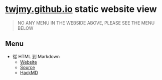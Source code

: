 # [twjmy.github.io](https://twjmy.github.io) static website view
> NO ANY MENU IN THE WEBSIDE ABOVE, PLEASE SEE THE MENU BELOW
## Menu
+ 從 HTML 到 Markdown
	+ [Website](https://twjmy.github.io/MDHTML)
	+ [Source](MDHTML)
	+ [HackMD](https://hackmd.io/@NCHUIT/mdhtml)
